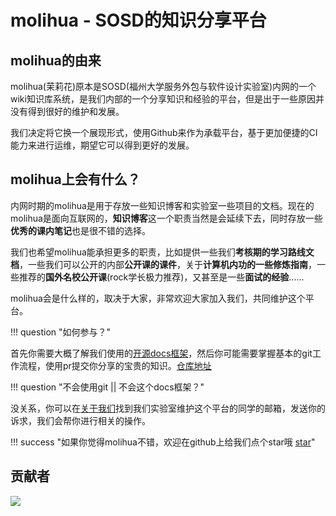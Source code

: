 # molihua - SOSD的知识分享平台


## molihua的由来

molihua(茉莉花)原本是SOSD(福州大学服务外包与软件设计实验室)内网的一个wiki知识库系统，是我们内部的一个分享知识和经验的平台，但是出于一些原因并没有得到很好的维护和发展。

我们决定将它换一个展现形式，使用Github来作为承载平台，基于更加便捷的CI能力来进行运维，期望它可以得到更好的发展。


## molihua上会有什么？

内网时期的molihua是用于存放一些知识博客和实验室一些项目的文档。现在的molihua是面向互联网的，**知识博客**这一个职责当然是会延续下去，同时存放一些**优秀的课内笔记**也是很不错的选择。

我们也希望molihua能承担更多的职责，比如提供一些我们**考核期的学习路线文档**，一些我们可以公开的内部**公开课的课件**，关于**计算机内功的一些修炼指南**，一些推荐的**国外名校公开课**(rock学长极力推荐)，又甚至是一些**面试的经验**......

molihua会是什么样的，取决于大家，非常欢迎大家加入我们，共同维护这个平台。

!!! question "如何参与？" 

首先你需要大概了解我们使用的[开源docs框架](https://squidfunk.github.io/mkdocs-material/setup/)，然后你可能需要掌握基本的git工作流程，使用pr提交你分享的宝贵的知识。[仓库地址](https://github.com/Fzu-SOSD-Lab/molihua)

!!! question "不会使用git || 不会这个docs框架？" 
  
没关系，你可以在[关于我们](./about.md)找到我们实验室维护这个平台的同学的邮箱，发送你的诉求，我们会帮你进行相关的操作。

!!! success "如果你觉得molihua不错，欢迎在github上给我们点个star哦 [star](https://github.com/Fzu-SOSD-Lab/molihua)" 

## 贡献者
<a href="https://github.com/Fzu-SOSD-Lab/molihua/graphs/contributors">
  <img src="https://contrib.rocks/image?repo=Fzu-SOSD-Lab/molihua" />
</a>
